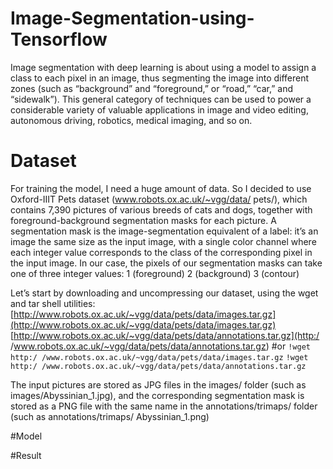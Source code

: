 # Image-Segmentation-using-Tensorflow
Image segmentation with deep learning is about using a model to assign a class to each pixel in an image, thus segmenting the image into different zones (such as “background” and “foreground,” or “road,” “car,” and “sidewalk”). This general category of techniques can be used to power a considerable variety of valuable applications in image and video editing, autonomous driving, robotics, medical imaging, and so on.
# Dataset
For training the model, I need a huge amount of data. So I decided to use Oxford-IIIT Pets dataset (www.robots.ox.ac.uk/~vgg/data/
pets/), which contains 7,390 pictures of various breeds of cats and dogs, together with foreground-background segmentation masks for each picture. A segmentation mask is
the image-segmentation equivalent of a label: it’s an image the same size as the input
image, with a single color channel where each integer value corresponds to the class of the corresponding pixel in the input image. In our case, the pixels of our segmentation masks can take one of three integer values:
 1 (foreground)
 2 (background)
 3 (contour)
 
 
Let’s start by downloading and uncompressing our dataset, using the wget and tar
shell utilities:
[http://www.robots.ox.ac.uk/~vgg/data/pets/data/images.tar.gz](http://www.robots.ox.ac.uk/~vgg/data/pets/data/images.tar.gz)
[http://www.robots.ox.ac.uk/~vgg/data/pets/data/annotations.tar.gz](http:/ /www.robots.ox.ac.uk/~vgg/data/pets/data/annotations.tar.gz)
#or
`!wget http:/ /www.robots.ox.ac.uk/~vgg/data/pets/data/images.tar.gz`
`!wget http:/ /www.robots.ox.ac.uk/~vgg/data/pets/data/annotations.tar.gz`

The input pictures are stored as JPG files in the images/ folder (such as images/Abyssinian_1.jpg), and the corresponding segmentation mask is stored as a PNG file with
the same name in the annotations/trimaps/ folder (such as annotations/trimaps/
Abyssinian_1.png)

#Model



#Result
